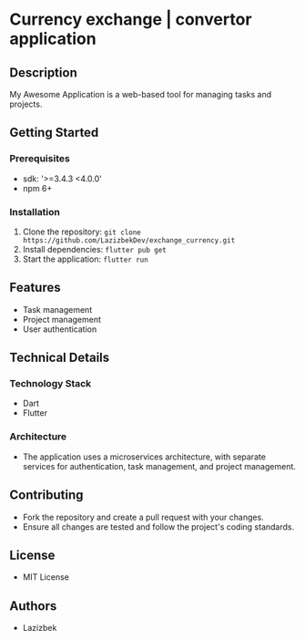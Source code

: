 **Currency exchange | convertor application**
=====================

**Description**
---------------

My Awesome Application is a web-based tool for managing tasks and projects.

**Getting Started**
---------------

### Prerequisites

* sdk: '>=3.4.3 <4.0.0'
* npm 6+

### Installation

1. Clone the repository: `git clone https://github.com/LazizbekDev/exchange_currency.git`
2. Install dependencies: `flutter pub get`
3. Start the application: `flutter run`


**Features**
------------

* Task management
* Project management
* User authentication

**Technical Details**
-------------------

### Technology Stack

* Dart
* Flutter

### Architecture

* The application uses a microservices architecture, with separate services for authentication, task management, and project management.

**Contributing**
---------------

* Fork the repository and create a pull request with your changes.
* Ensure all changes are tested and follow the project's coding standards.

**License**
------------

* MIT License

**Authors**
------------

* Lazizbek